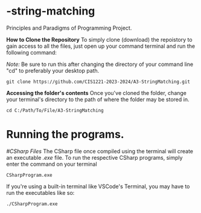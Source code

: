 # -string-matching

Principles and Paradigms of Programming Project.


**How to Clone the Repository**
To simply clone (download) the repoistory to gain access to all the files, just open up your command terminal and run the following command:

*Note:* Be sure to run this after changing the directory of your command line "cd" to preferably your desktop path.

```
git clone https://github.com/CIS1221-2023-2024/A3-StringMatching.git
```


**Accessing the folder's contents**
Once you've cloned the folder, change your terminal's directory to the path of where the folder may be stored in.

```
cd C:/Path/To/File/A3-StringMatching
```
# Running the programs.

*#CSharp Files*
The CSharp file once compiled using the terminal will create an executable *.exe* file. To run the respective CSharp programs, simply enter the command on your terminal
```
CSharpProgram.exe
``` 
If you're using a built-in terminal like VSCode's Terminal, you may have to run the executables like so:
```
./CSharpProgram.exe
```
